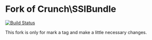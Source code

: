 Fork of Crunch\SSIBundle
================

[![Build Status](https://travis-ci.org/ongr-io/SSIBundle.svg?branch=master)](https://travis-ci.org/ongr-io/SSIBundle)

This fork is only for mark a tag and make a little necessary changes. 
